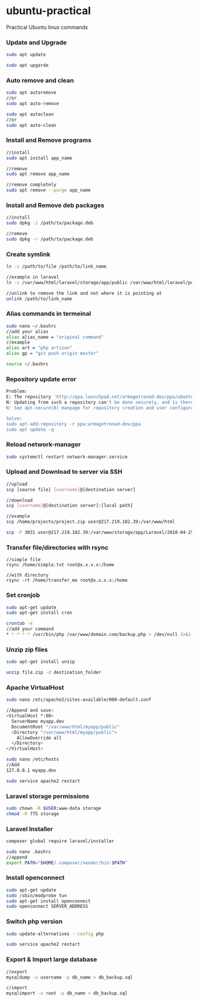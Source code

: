 # ubuntu-practical
Practical Ubuntu linux commands 

### Update and Upgrade
```bash
sudo apt update

sudo apt upgarde
```


### Auto remove and clean
```bash
sudo apt autoremove
//or
sudo apt auto-remove

sudo apt autoclean
//or
sudo apt auto-clean
```

### Install and Remove programs
```bash
//install
sudo apt install app_name

//remove
sudo apt remove app_name

//remove completely
sudo apt remove --purge app_name
```
### Install and Remove deb packages
```bash
//install
sudo dpkg -i /path/to/package.deb

//remove
sudo dpkg -r /path/to/package.deb
```

### Create symlink
```bash
ln -s /path/to/file /path/to/link_name

//example in laravel
ln -s /var/www/html/laravel/storage/app/public /var/www/html/laravel/public/storage

//unlink to remove the link and not where it is pointing at
unlink /path/to/link_name
```

### Alias commands in termeinal
```bash
sudo nano ~/.bashrc
//add your alias
alias alias_name = "original command"
//example
alias art = "php artisan"
alias gp = "git push origin master"

source ~/.bashrc
```
### Repository update error
```bash
Problem:
E: The repository 'http://ppa.launchpad.net/armagetronad-dev/ppa/ubuntu bionic Release' does not have a Release file. 
N: Updating from such a repository can't be done securely, and is therefore disabled by default. 
N: See apt-secure(8) manpage for repository creation and user configuration details.

Solve:
sudo apt-add-repository -r ppa:armagetronad-dev/ppa
sudo apt update -q
```

### Reload network-manager
```bash
sudo systemctl restart network-manager.service
```

### Upload and Download to server via SSH
```bash
//upload
scp [source file] [username]@[destination server]

//download
scp [username]@[destination server]:[local path]

//example
scp /home/projects/project.zip user@217.219.182.39:/var/www/html

scp -P 3031 user@217.219.182.39:/var/www/storage/app/Laravel/2018-04-25-20-45-22.zip /home/hashem/
```
### Transfer file/directories with rsync
```
//simple file
rsync /home/simple.txt root@x.x.x.x:/home

//with directory
rsync -rt /home/transfer_me root@x.x.x.x:/home
```

### Set cronjob
```bash
sudo apt-get update
sudo apt-get install cron

crontab -e
//add your command
* * * * * /usr/bin/php /var/www/domain.com/backup.php > /dev/null 2>&1
```

### Unzip zip files
```bash
sudo apt-get install unzip

unzip file.zip -d destination_folder
```

### Apache VirtualHost
```bash
sudo nano /etc/apache2/sites-available/000-default.conf

//Append and save:
<VirtualHost *:80>
  ServerName myapp.dev
  DocumentRoot "/var/www/html/myapp/public"
  <Directory "/var/www/html/myapp/public">
    AllowOverride all
  </Directory>
</VirtualHost>

sudo nano /etc/hosts
//Add 
127.0.0.1 myapp.dev

sudo service apache2 restart
```

### Laravel storage permissions
```bash
sudo chown -R $USER:www-data storage
chmod -R 775 storage
```

### Laravel Installer
```bash
composer global require laravel/installer

sudo nano .bashrc
//append
export PATH="$HOME/.composer/vendor/bin:$PATH"
```

### Install openconnect
```bash
sudo apt-get update
sudo /sbin/modprobe tun
sudo apt-get install openconnect
sudo openconnect SERVER_ADDRESS
```
### Switch php version
```bash
sudo update-alternatives --config php

sudo service apache2 restart
```
### Export & Import large database
```bash
//export
mysqldump -u username -p db_name > db_backup.sql

//import
mysqlimport -u root -p db_name < db_backup.sql
```
